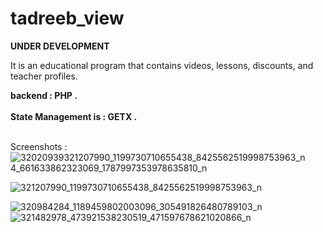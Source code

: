 # tadreeb_view
<b>UNDER DEVELOPMENT</b>

It is an educational program that contains videos, lessons, discounts, and teacher profiles.
  
 <b> backend : PHP .</b><br><br>
  <b> State Management is : GETX .</b><br><br>

  
  
  
 Screenshots : 
 ![32020939![321207990_1199730710655438_8425562519998753963_n](https://user-images.githubusercontent.com/58075058/209070517-99409d5e-5e6e-40f5-9aa2-7f025099b765.jpg)
4_661633862323069_1787997353978635810_n](https://user-images.githubusercontent.com/58075058/209070503-d56c5046-3d68-4e6d-8e36-4d5706d4a9bf.jpg)

![321207990_1199730710655438_8425562519998753963_n](https://user-images.githubusercontent.com/58075058/209070850-4ee0bcd3-ff62-4037-a2ac-b71fa2499738.jpg)


 ![320984284_1189459802003096_305491826480789103_n](https://user-images.githubusercontent.com/58075058/209070446-68c2ab5e-26c8-46b7-9c24-a3bb41f4dd17.jpg)
![321482978_473921538230519_471597678621020866_n](https://user-images.githubusercontent.com/58075058/209070459-e95ee76b-d886-461a-9947-ad725beaea05.jpg)
